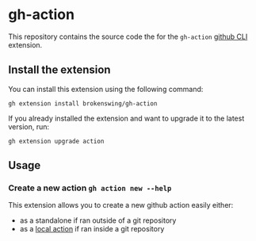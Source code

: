 # gh-action

This repository contains the source code the for the `gh-action` [github CLI](https://cli.github.com/) extension.

## Install the extension

You can install this extension using the following command:
```
gh extension install brokenswing/gh-action
```

If you already installed the extension and want to upgrade it to the latest version, run:
```
gh extension upgrade action
```

## Usage

### Create a new action `gh action new --help`

This extension allows you to create a new github action easily either:
* as a standalone if ran outside of a git repository
* as a [local action](https://docs.github.com/en/actions/learn-github-actions/finding-and-customizing-actions?learn=getting_started&learnProduct=actions#adding-an-action-from-the-same-repository) if ran inside a git repository